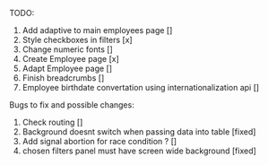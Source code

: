 TODO:

1. Add adaptive to main employees page []
2. Style checkboxes in filters [x]
3. Change numeric fonts []
4. Create Employee page [x]
5. Adapt Employee page []
6. Finish breadcrumbs []
7. Employee birthdate convertation using internationalization api []

Bugs to fix and possible changes:

1. Check routing []
2. Background doesnt switch when passing data into table [fixed]
3. Add signal abortion for race condition ? []
4. chosen filters panel must have screen wide background [fixed]
